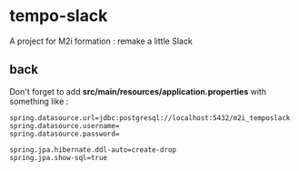 # tempo-slack
A project for M2i formation : remake a little Slack

## back
Don't forget to add **src/main/resources/application.properties** with something like :
```
spring.datasource.url=jdbc:postgresql://localhost:5432/m2i_temposlack
spring.datasource.username=
spring.datasource.password=

spring.jpa.hibernate.ddl-auto=create-drop
spring.jpa.show-sql=true
```
